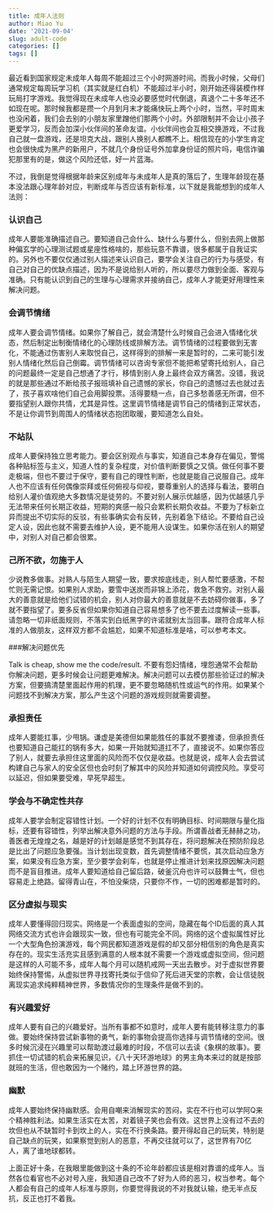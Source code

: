 ```yaml
---
title: 成年人法则
author: Miao Yu
date: '2021-09-04'
slug: adult-code
categories: []
tags: []
---
```


最近看到国家规定未成年人每周不能超过三个小时网游时间。而我小时候，父母们通常规定每周玩学习机（其实就是红白机）不能超过半小时，刚开始还得装模作样玩局打字游戏。我觉得现在未成年人也没必要感觉时代倒退，真退个二十多年还不如现在呢。那时候我都是攒一个月到月末才能痛快玩上两个小时，当然，平时周末也没闲着，我们会去别的小朋友家里蹭他们那两个小时。外部限制并不会让小孩子更爱学习，反而会加深小伙伴间的革命友谊。小伙伴间也会互相交换游戏，不过我自己就一盘游戏，还是坦克大战，跟别人换别人都瞧不上。相信现在的小学生肯定也会很快成为黑产的新用户，不就几个身份证号外加拿身份证的照片吗，电信诈骗犯那里有的是，做这个风险还低，好一片蓝海。

不过，我倒是觉得根据年龄来区别成年与未成年人是真的落后了，生理年龄现在基本没法跟心理年龄对应，判断成年与否应该有新标准，以下就是我能想到的成年人法则：

### 认识自己

成年人要能准确描述自己。要知道自己会什么、缺什么与要什么，但别去网上做那种偏玄学的心理测试题或星座性格啥的，那些玩意不靠谱，很多都属于自我证实的。另外也不要仅仅通过别人描述来认识自己，要学会关注自己的行为与感受，有自己对自己的优缺点描述，因为不是说给别人听的，所以要尽力做到全面、客观与准确。只有能认识到自己的生理与心理需求并接纳自己，成年人才能更好用理性来解决问题。

### 会调节情绪

成年人要会调节情绪。如果你了解自己，就会清楚什么时候自己会进入情绪化状态，然后制定出制衡情绪化的心理防线或排解方法。调节情绪的过程要做到无害化，不能通过伤害别人来取悦自己，这样得到的排解一来是暂时的，二来可能引发别人情绪化然后自己倒霉。调节情绪可以咨询专家但不能把希望寄托给别人，自己的问题最终一定是自己想通了才行，移情到别人身上最终会双方痛苦。没错，我说的就是那些通过不断给孩子报班填补自己遗憾的家长，你自己的遗憾过去也就过去了，孩子喜欢啥他们自己会用脚投票。活得要糙一点，自己多愁善感无所谓，但不要指望别人跟你共情，尤其是异性。这里调节情绪是调节自己的情绪到正常状态，不是让你调节到周围人的情绪状态抱团取暖，要知道怎么自处。

### 不站队

成年人要保持独立思考能力。要会区别观点与事实，知道自己本身存在偏见，警惕各种贴标签与主义，知道人性的复杂程度，对价值判断要慎之又慎。做任何事不要走极端，但也不要过于保守，要有自己的理性判断，也就是能自己说服自己。成年人也不应该有任何偶像崇拜或任何俯视与仰视，要尊重别人的选择与看法，要明白给别人灌价值观绝大多数情况是徒劳的。不要对别人展示优越感，因为优越感几乎无法带来任何长期正收益，短期的爽感一般只会累积长期负收益。不要为了标新立异而提出不切实际的反驳，有些事确实会有反转，先别着急下结论。不要给自己设定人设，因此也就不需要去维护人设，更不能用人设谋生。如果你活在别人的期望中，对别人对自己都会很累。

### 己所不欲，勿施于人

少说教多做事。对熟人与陌生人期望一致，要求按底线走，别人帮忙要感激，不帮忙则无需记恨。如果别人求助，要雪中送炭而非锦上添花，救急不救穷。对别人最大的善意就是给他们试错的机会，别人对你最大的善意就是不去妨碍你做事，多了就不要指望了。要多反省但如果你知道自己容易想多了也不要去过度解读一些事。请忽略一切非纸面规则，不落实到白纸黑字的许诺就别太当回事。跟符合成年人标准的人做朋友，这样双方都不会尴尬，如果不知道标准是啥，可以参考本文。

###解决问题优先

Talk is cheap, show me the code/result. 不要有怨妇情绪，埋怨通常不会帮助你解决问题，更多时候会让问题更难解决。解决问题可以去模仿那些验证过的解决方案，但要搞清楚里面起作用的机理，更不要忽略随机性或运气的作用。如果某个问题找不到解决方案，那么产生这个问题的游戏规则就需要调整。

### 承担责任

成年人要能扛事，少甩锅。谦虚是美德但如果能胜任的事就不要推诿，但承担责任也要知道自己能扛的锅有多大，如果一开始就知道扛不了，直接说不。如果你答应了别人，就要去承担住这里面的风险而不仅仅是收益。也就是说，成年人会去尝试构建自己与家人的安全区但也会时刻了解其中的风险并知道如何调控风险。享受可以延迟，但如果要受难，早死早超生。

### 学会与不确定性共存

成年人要学会制定容错性计划。一个好的计划不仅有明确目标、时间期限与量化指标，还要有容错性，列举出解决意外问题的方法与手段。所谓善战者无赫赫之功，善医者无煌煌之名，越是好的计划越是感觉不到其存在，将问题解决在预防阶段总是比出了问题应急要强。当计划出现变数，首先调整情绪不要慌，其次启动应急方案，如果没有应急方案，至少要学会刹车，也就是停止推进计划来找原因解决问题而不是盲目推进。成年人要知道给自己留后路，破釜沉舟也许可以鼓舞士气，但也容易走上绝路。留得青山在，不怕没柴烧，只要你不作，一切的困难都是暂时的。

### 区分虚拟与现实

成年人要懂得回归现实。网络是一个表面虚拟的空间，隐藏在每个ID后面的真人其网络交流方式也许会跟现实一致，但也有可能完全不同。网络的这个虚拟属性好比一个大型角色扮演游戏，每个网民都知道游戏是假的却又部分相信别的角色是真实存在的。现实生活充实且感到满意的人根本就不需要一个游戏或虚拟空间，但问题是这样的人可能不多，成年人每个月可以随机戒网一天出去散步。对于虚拟世界要始终保持警惕，从虚拟世界寻找寄托类似于信仰了死后进天堂的宗教，会让信徒脱离现实追求纯粹精神世界，多数情况你的生理条件是做不到的。

### 有兴趣爱好

成年人要有自己的兴趣爱好。当所有事都不如意时，成年人要有能转移注意力的事做。要始终保持尝试新事物的勇气，新的事物会提高你选择与调节情绪的空间。很多时候沉浸在兴趣里可以帮助渡过最难的时段，不信可以去读《象棋的故事》。要抓住一切试错的机会来拓展见识，《八十天环游地球》的男主角本来过的就是按部就班的生活，但也敢因为一个赌约，踏上环游世界的路。

### 幽默

成年人要始终保持幽默感。会用自嘲来消解现实的苦闷，实在不行也可以学阿Q来个精神胜利法。如果生活实在太苦，对着镜子笑也会有效。这世界上没有过不去的坎但也从不缺暂时卡到坎上的人，实在不行换条路。要开得起自己的玩笑，特别是自己缺点的玩笑，如果察觉到别人的恶意，不再交往就可以了，这世界有70亿人，离了谁地球都转。

上面正好十条，在我眼里能做到这十条的不论年龄都应该是相对靠谱的成年人。当然各位看官也不必对号入座，我知道自己改不了好为人师的恶习，权当参考。每个人都会有自己的成年人标准与原则，你要觉得我说的不对我就认输，绝无半点反抗，反正也打不着我。
